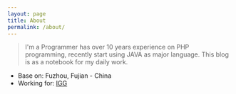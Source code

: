 ```yaml
---
layout: page
title: About
permalink: /about/
---
```


> I'm a Programmer has over 10 years experience on PHP programming, recently start using JAVA as major language. This blog is as a notebook for my daily work.

- Base on: Fuzhou, Fujian - China
- Working for: [IGG](http://www.igg.com)